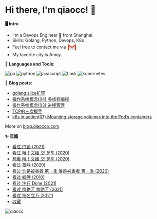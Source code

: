 # Hi there, I'm qiaocc! 👋

**🖥 Intro**

- I'm a Devops Engineer 🚀 from Shanghai.
- Skills: Golang, Python, Devops, K8s
- Feel free to contact me via <a href="mailto:qiaocco@gmail.com" target="blank"><img align="center" src="https://raw.githubusercontent.com/dongweiming/dongweiming/master/assets/gmail.svg" alt="Gmail" height="30" width="30" /></a>
- My favorite city is Amoy.

**🌈 Languages and Tools:**

<p align="left">
<img src="https://simpleicons.org/icons/go.svg" alt="go" width="40" height="40"/>
<img src="https://simpleicons.org/icons/python.svg" alt="python" width="40" height="40"/>
<img src="https://simpleicons.org/icons/django.svg" alt="javascript" width="40" height="40"/>
<img src="https://www.vectorlogo.zone/logos/pocoo_flask/pocoo_flask-icon.svg" alt="flask" width="40" height="40"/>
<img src="https://www.vectorlogo.zone/logos/kubernetes/kubernetes-icon.svg" alt="kubernetes" width="40" height="40"/>
</p>


**📝 Blog posts:**

<!-- BLOG-POST-LIST:START -->
- [golang slice扩容](https://blog.qiaocco.com/post/slice%E6%89%A9%E5%AE%B9/)
- [操作系统概念&lpar;04&rpar; 多线程编程](https://blog.qiaocco.com/post/%E6%93%8D%E4%BD%9C%E7%B3%BB%E7%BB%9F%E6%A6%82%E5%BF%B504-%E5%A4%9A%E7%BA%BF%E7%A8%8B%E7%BC%96%E7%A8%8B/)
- [操作系统概念&lpar;03&rpar; 进程管理](https://blog.qiaocco.com/post/%E6%93%8D%E4%BD%9C%E7%B3%BB%E7%BB%9F%E6%A6%82%E5%BF%B503-%E8%BF%9B%E7%A8%8B%E7%AE%A1%E7%90%86/)
- [TCP的三次握手](https://blog.qiaocco.com/post/tcp%E7%9A%84%E4%B8%89%E6%AC%A1%E6%8F%A1%E6%89%8B/)
- [k8s in action&lpar;07&rpar; Mounting storage volumes into the Pod’s containers](https://blog.qiaocco.com/post/k8s-in-action07-mounting-storage-volumes-into-the-pods-containers/)
<!-- BLOG-POST-LIST:END -->
More on <a href="https://blog.qiaocco.com" target="blank">blog.qiaocco.com</a>

**✨ 豆瓣**

<!-- DOUBAN-ACTIVITIES:START -->
- [看过 门锁‎ (2021)](https://www.douban.com/people/153932994/status/3684269918/?_i=39742848)
- [看过 哦！文姬 오! 문희‎ (2020)](https://www.douban.com/people/153932994/status/3684269629/?_i=39742848)
- [想看 哦！文姬 오! 문희‎ (2020)](https://www.douban.com/people/153932994/status/3684269509/?_i=39742848)
- [看过 孤味‎ (2020)](https://www.douban.com/people/153932994/status/3681460717/?_i=39742849)
- [看过 谁是被害者 第一季 誰是被害者 第一季‎ (2020)](https://www.douban.com/people/153932994/status/3667090189/?_i=39742849)
- [看过 艋舺‎ (2010)](https://www.douban.com/people/153932994/status/3667007509/?_i=39742849)
- [看过 沙丘 Dune‎ (2021)](https://www.douban.com/people/153932994/status/3653515386/?_i=39742849)
- [看过 梅艳芳 梅艷芳‎ (2021)](https://www.douban.com/people/153932994/status/3653515004/?_i=39742849)
- [看过 扬名立万‎ (2021)](https://www.douban.com/people/153932994/status/3653514865/?_i=39742849)
- [收藏 ](https://www.douban.com/people/153932994/status/3634429869/?_i=39742849)
<!-- DOUBAN-ACTIVITIES:END -->

<p align="left">
<img align="left" src="https://github-readme-stats.vercel.app/api/top-langs/?username=qiaocco&layout=compact&hide=html" alt="qiaocc" />
</p>
